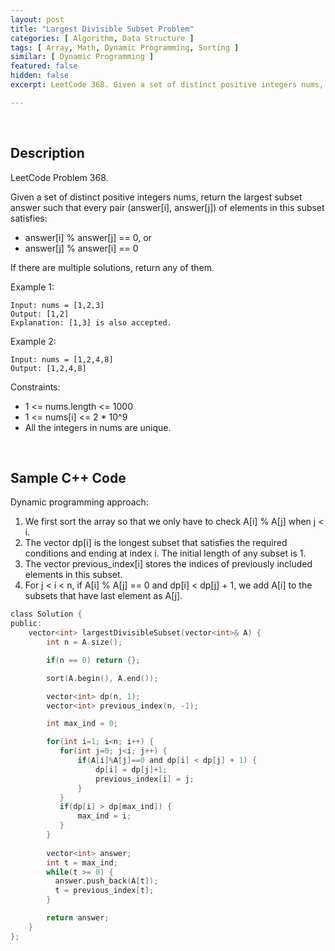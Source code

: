 ```yaml
---
layout: post
title: "Largest Divisible Subset Problem"
categories: [ Algorithm, Data Structure ]
tags: [ Array, Math, Dynamic Programming, Sorting ]
similar: [ Dynamic Programming ]
featured: false
hidden: false
excerpt: LeetCode 368. Given a set of distinct positive integers nums, return the largest subset answer such that every pair (answer[i], answer[j]) of elements in this subset satisfies

---
```


<br />

## Description

LeetCode Problem 368.

Given a set of distinct positive integers nums, return the largest subset answer such that every pair (answer[i], answer[j]) of elements in this subset satisfies:
* answer[i] % answer[j] == 0, or
* answer[j] % answer[i] == 0

If there are multiple solutions, return any of them.

Example 1:
```
Input: nums = [1,2,3]
Output: [1,2]
Explanation: [1,3] is also accepted.
```

Example 2:
```
Input: nums = [1,2,4,8]
Output: [1,2,4,8]
```

Constraints:
* 1 <= nums.length <= 1000
* 1 <= nums[i] <= 2 * 10^9
* All the integers in nums are unique.

<br />

## Sample C++ Code

Dynamic programming approach:
1. We first sort the array so that we only have to check A[i] % A[j] when j < i.
2. The vector dp[i] is the longest subset that satisfies the required conditions and ending at index i. The initial length of any subset is 1.
3. The vector previous_index[i] stores the indices of previously included elements in this subset.
4. For j < i < n, if A[i] % A[j] == 0 and dp[i] < dp[j] + 1, we add A[i] to the subsets that have last element as A[j].

```c
class Solution {
public:
    vector<int> largestDivisibleSubset(vector<int>& A) {
		int n = A.size();

		if(n == 0) return {};

		sort(A.begin(), A.end());

		vector<int> dp(n, 1);
		vector<int> previous_index(n, -1);

		int max_ind = 0; 

		for(int i=1; i<n; i++) {
		   for(int j=0; j<i; j++) {
		       if(A[i]%A[j]==0 and dp[i] < dp[j] + 1) {
		           dp[i] = dp[j]+1;
		           previous_index[i] = j;
		       }
		   }
		   if(dp[i] > dp[max_ind]) {
		       max_ind = i;
		   }
		}
		        
		vector<int> answer;
		int t = max_ind;  
		while(t >= 0) {
		  answer.push_back(A[t]);
		  t = previous_index[t];
		}

		return answer;  
    }
};
```


